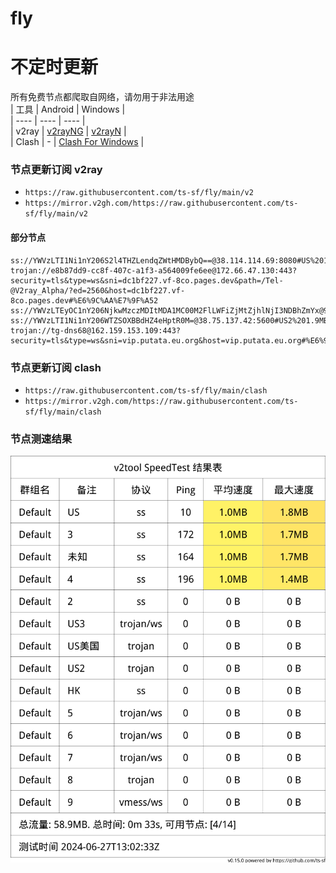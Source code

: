 # fly
# 不定时更新
所有免费节点都爬取自网络，请勿用于非法用途  
|  工具  | Android  | Windows  |  
|  ----  | ----   | ----  |  
| v2ray  | [v2rayNG](https://github.com/2dust/v2rayNG/releases) | [v2rayN](https://github.com/2dust/v2rayN/releases) |  
| Clash  | - | [Clash For Windows](https://github.com/2dust/clashN/releases) | 
  
### 节点更新订阅  v2ray
- `https://raw.githubusercontent.com/ts-sf/fly/main/v2`  
- `https://mirror.v2gh.com/https://raw.githubusercontent.com/ts-sf/fly/main/v2`  

#### 部分节点  
``` 
ss://YWVzLTI1Ni1nY206S2l4THZLendqZWtHMDBybQ==@38.114.114.69:8080#US%201.9MB%2Fs
trojan://e8b87dd9-cc8f-407c-a1f3-a564009fe6ee@172.66.47.130:443?security=tls&type=ws&sni=dc1bf227.vf-8co.pages.dev&path=/Tel-@V2ray_Alpha/?ed=2560&host=dc1bf227.vf-8co.pages.dev#%E6%9C%AA%E7%9F%A52
ss://YWVzLTEyOC1nY206NjkwMzczMDItMDA1MC00M2FlLWFiZjMtZjhlNjI3NDBhZmYx@91.199.84.195:24213#HK
ss://YWVzLTI1Ni1nY206WTZSOXBBdHZ4eHptR0M=@38.75.137.42:5600#US2%201.9MB%2Fs
trojan://tg-dns68@162.159.153.109:443?security=tls&type=ws&sni=vip.putata.eu.org&host=vip.putata.eu.org#%E6%9C%AA%E7%9F%A53
```
### 节点更新订阅  clash
- `https://raw.githubusercontent.com/ts-sf/fly/main/clash`  
- `https://mirror.v2gh.com/https://raw.githubusercontent.com/ts-sf/fly/main/clash`  

### 节点测速结果
![image](traffic.png)
